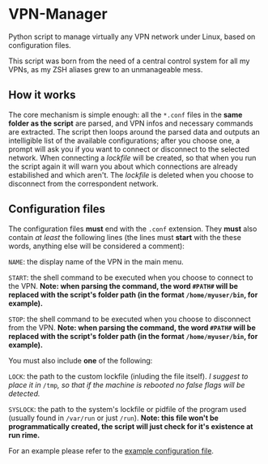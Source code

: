 # VPN-Manager
Python script to manage virtually any VPN network under Linux, based on configuration files.

This script was born from the need of a central control system for all my VPNs, as my ZSH aliases grew to an unmanageable mess.

How it works
------------
The core mechanism is simple enough: all the `*.conf` files in the __same folder as the script__ are parsed, and VPN infos and necessary commands are extracted.
The script then loops around the parsed data and outputs an intelligible list of the available configurations; after you choose one, a prompt will ask you if you want to connect or disconnect to the selected network.
When connecting a _lockfile_ will be created, so that when you run the script again it will warn you about which connections are already estabilished and which aren't. The _lockfile_ is deleted when you choose to disconnect from the correspondent network.

Configuration files
-------------------
The configuration files __must__ end with the `.conf` extension.
They __must__ also contain _at least_ the following lines (the lines must __start__ with the these words, anything else will be considered a comment):

`NAME`: the display name of the VPN in the main menu.

`START`: the shell command to be executed when you choose to connect to the VPN. __Note: when parsing the command, the word `#PATH#` will be replaced with the script's folder path (in the format `/home/myuser/bin`, for example).__

`STOP`: the shell command to be executed when you choose to disconnect from the VPN. __Note: when parsing the command, the word `#PATH#` will be replaced with the script's folder path (in the format `/home/myuser/bin`, for example).__

You must also include __one__ of the following:

`LOCK`: the path to the custom lockfile (inluding the file itself). _I suggest to place it in_ `/tmp`_, so that if the machine is rebooted no false flags will be detected._

`SYSLOCK`: the path to the system's lockfile or pidfile of the program used (usually found in `/var/run` or just `/run`). __Note: this file won't be programmatically created, the script will just check for it's existence at run rime.__

For an example please refer to the [example configuration file](example.conf).
